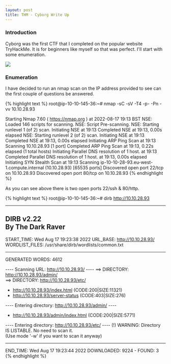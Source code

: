 ```yaml
---
layout: post
title: THM - Cyborg Write Up
---
```


### Introduction

Cyborg was the first CTF that I completed on the popular website TryHackMe. It is for beginners like myself so that was perfect. I'll start with some enumeration.

<img src="https://i.postimg.cc/ZqdVsrgy/CYBORG1.png">

### Enumeration

I have decided to run an nmap scan on the IP address provided to see can the first couple of questions be answered.

{% highlight text %}
root@ip-10-10-145-36:~# nmap -sC -sV -T4 -p- -Pn -vv 10.10.28.93

Starting Nmap 7.60 ( https://nmap.org ) at 2022-08-17 19:13 BST
NSE: Loaded 146 scripts for scanning.
NSE: Script Pre-scanning.
NSE: Starting runlevel 1 (of 2) scan.
Initiating NSE at 19:13
Completed NSE at 19:13, 0.00s elapsed
NSE: Starting runlevel 2 (of 2) scan.
Initiating NSE at 19:13
Completed NSE at 19:13, 0.00s elapsed
Initiating ARP Ping Scan at 19:13
Scanning 10.10.28.93 [1 port]
Completed ARP Ping Scan at 19:13, 0.22s elapsed (1 total hosts)
Initiating Parallel DNS resolution of 1 host. at 19:13
Completed Parallel DNS resolution of 1 host. at 19:13, 0.00s elapsed
Initiating SYN Stealth Scan at 19:13
Scanning ip-10-10-28-93.eu-west-1.compute.internal (10.10.28.93) [65535 ports]
Discovered open port 22/tcp on 10.10.28.93
Discovered open port 80/tcp on 10.10.28.93
{% endhighlight %}

As you can see above there is two open ports 22/ssh & 80/http. 


{% highlight text %}
root@ip-10-10-145-36:~# dirb http://10.10.28.93

-----------------
DIRB v2.22    
By The Dark Raver
-----------------

START_TIME: Wed Aug 17 19:23:38 2022
URL_BASE: http://10.10.28.93/
WORDLIST_FILES: /usr/share/dirb/wordlists/common.txt

-----------------

GENERATED WORDS: 4612                                                          

---- Scanning URL: http://10.10.28.93/ ----
==> DIRECTORY: http://10.10.28.93/admin/                                                                                                                                                                          
==> DIRECTORY: http://10.10.28.93/etc/                                                                                                                                                                            
+ http://10.10.28.93/index.html (CODE:200|SIZE:11321)                                                                                                                                                             
+ http://10.10.28.93/server-status (CODE:403|SIZE:276)                                                                                                                                                            
                                                                                                                                                                                                                  
---- Entering directory: http://10.10.28.93/admin/ ----
+ http://10.10.28.93/admin/index.html (CODE:200|SIZE:5771)                                                                                                                                                        
                                                                                                                                                                                                                  
---- Entering directory: http://10.10.28.93/etc/ ----
(!) WARNING: Directory IS LISTABLE. No need to scan it.                        
    (Use mode '-w' if you want to scan it anyway)
                                                                               
-----------------
END_TIME: Wed Aug 17 19:23:44 2022
DOWNLOADED: 9224 - FOUND: 3
{% endhighlight %}

